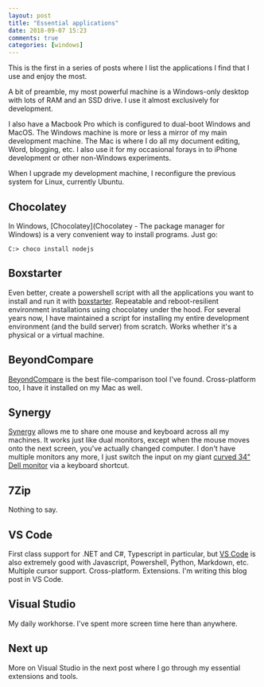 ```yaml
---
layout: post
title: "Essential applications"
date: 2018-09-07 15:23
comments: true
categories: [windows]
---
```


This is the first in a series of posts where I list the applications I find that I use and enjoy the most. 

A bit of preamble, my most powerful machine is a Windows-only desktop with lots of RAM and an SSD drive. I use it almost exclusively for development. 

I also have a Macbook Pro which is configured to dual-boot Windows and MacOS. The Windows machine is more or less a mirror of my main development machine. The Mac is where I do all my document editing, Word, blogging, etc. I also use it for my occasional forays in to iPhone development or other non-Windows experiments.

When I upgrade my development machine, I reconfigure the previous system for Linux, currently Ubuntu.  

## Chocolatey
In Windows, [Chocolatey](Chocolatey - The package manager for Windows) is a very convenient way to install programs. Just go:

    C:> choco install nodejs

## Boxstarter
Even better, create a powershell script with all the applications you want to install and run it with [boxstarter](https://boxstarter.org/). Repeatable and reboot-resilient environment installations using chocolatey under the hood. For several years now, I have maintained a script for installing my entire development environment (and the build server) from scratch. Works whether it's a physical or a virtual machine.

## BeyondCompare
[BeyondCompare](https://www.scootersoftware.com/) is the best file-comparison tool I've found. Cross-platform too, I have it installed on my Mac as well.

## Synergy
[Synergy](https://symless.com/synergy) allows me to share one mouse and keyboard across all my machines. It works just like dual monitors, except when the mouse moves onto the next screen, you've actually changed computer. I don't have multiple monitors any more, I just switch the input on my giant [curved 34" Dell monitor](https://www.dell.com/en-us/shop/dell-ultrasharp-34-curved-monitor-u3417w/apd/210-aiyz/monitors-monitor-accessories) via a keyboard shortcut. 

## 7Zip
Nothing to say.

## VS Code
First class support for .NET and C#, Typescript in particular, but [VS Code](https://code.visualstudio.com/) is also extremely good with Javascript, Powershell, Python, Markdown, etc. Multiple cursor support. Cross-platform. Extensions. I'm writing this blog post in VS Code.

## Visual Studio
My daily workhorse. I've spent more screen time here than anywhere. 

## Next up
More on Visual Studio in the next post where I go through my essential extensions and tools.
